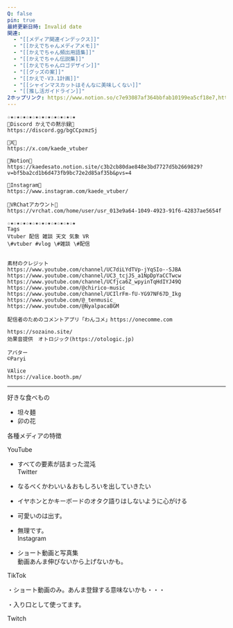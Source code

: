 ```yaml
---
Q: false
pin: true
最終更新日時: Invalid date
関連:
  - "[[メディア関連インデックス]]"
  - "[[かえでちゃんメディアメモ]]"
  - "[[かえでちゃん頻出用語集]]"
  - "[[かえでちゃん伝説集]]"
  - "[[かえでちゃんロゴデザイン]]"
  - "[[グッズの案]]"
  - "[[かえで-V3.1計画]]"
  - "[[シャインマスカットはそんなに美味しくない]]"
  - "[[推し活ガイドライン]]"
2ホップリンク: https://www.notion.so/c7e93087af364bbfab10199ea5cf18e7,https://www.notion.so/422186fdd5144ba4b22d917f86c39d80, https://www.notion.so/7a34450e09884faabf260266a16f018b, https://www.notion.so/c7e93087af364bbfab10199ea5cf18e7
---
```

  

  

```Plain
☆★☆★☆★☆★☆★☆★☆★☆★☆★☆★☆★
🧡Discord かえでの黙示録🧡
https://discord.gg/bgCCpzmzSj

🧡X🧡
https://x.com/kaede_vtuber

🧡Notion🧡
https://kaedesato.notion.site/c3b2cb80dae848e3bd7727d5b2669829?v=bf5ba2cd1b6d473fb9bc72e2d85af35b&pvs=4

🧡Instagram🧡 
https://www.instagram.com/kaede_vtuber/

🧡VRChatアカウント🧡
https://vrchat.com/home/user/usr_013e9a64-1049-4923-91f6-42837ae5654f

☆★☆★☆★☆★☆★☆★☆★☆★☆★☆★☆★
Tags
Vtuber 配信 雑談 天文 気象 VR
\#vtuber #vlog \#雑談 \#配信


素材のクレジット
https://www.youtube.com/channel/UC7diLYdTVp-jYqSIo--SJBA
https://www.youtube.com/channel/UC3_tcjJS_a1NpDpYaCCTwcw
https://www.youtube.com/channel/UCfjca6Z_wpyinTqHdIYJ49Q
https://www.youtube.com/@chirico-music
https://www.youtube.com/channel/UCIlrFm-fU-YG97NF67D_Ikg
https://www.youtube.com/@_tenmusic_
https://www.youtube.com/@NyalpacaBGM

配信者のためのコメントアプリ「わんコメ」https://onecomme.com

https://sozaino.site/
効果音提供　オトロジック(https://otologic.jp)

アバター
©Paryi

VAlice
https://valice.booth.pm/
```

  

  

  

  

  

---

  

好きな食べもの

- 坦々麺
- 卯の花

  

  

各種メディアの特徴

YouTube

- すべての要素が詰まった混沌  
Twitter  

- なるべくかわいい＆おもしろいを出していきたい  
- イヤホンとかキーボードのオタク語りはしないように心がける  
- 可愛いのは出す。  
- 無理です。  
Instagram  

- ショート動画と写真集  
動画あんま伸びないから上げないかも。  

TikTok

・ショート動画のみ。あんま登録する意味ないかも・・・

・入り口として使ってます。

Twitch